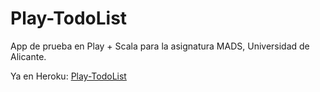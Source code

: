 # Play-TodoList

App de prueba en Play + Scala para la asignatura MADS, Universidad de Alicante.

Ya en Heroku:
  [Play-TodoList](http://play-todolist-mads.herokuapp.com/)